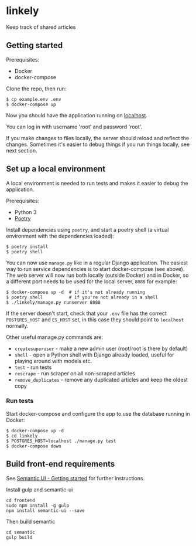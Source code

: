 # linkely
Keep track of shared articles

## Getting started

Prerequisites:

* Docker
* docker-compose

Clone the repo, then run:

```
$ cp example.env .env
$ docker-compose up
```

Now you should have the application running on [localhost](http://localhost:8000).

You can log in with username 'root' and password 'root'.

If you make changes to files locally, the server should reload and
reflect the changes. Sometimes it's easier to debug things if you run
things locally, see next section.

## Set up a local environment

A local environment is needed to run tests and makes it easier to debug the application.

Prerequisites:

* Python 3
* [Poetry][poetry]


Install dependencies using `poetry`, and start a poetry shell (a
virtual environment with the dependencies loaded):

```
$ poetry install
$ poetry shell
```

You can now use `manage.py` like in a regular Django application. The
easiest way to run service dependencies is to start docker-compose
(see above). The web server will now run both locally (outside Docker)
and in Docker, so a different port needs to be used for the local
server, `8080` for example:

```
$ docker-compose up -d  # if it's not already running
$ poetry shell          # if you're not already in a shell
$ ./linkely/manage.py runserver 8080
```

If the server doesn't start, check that your `.env` file has the
correct `POSTGRES_HOST` and `ES_HOST` set, in this case they should
point to `localhost` normally.

Other useful manage.py commands are:

- `createsuperuser` - make a new admin user (root/root is there by default)
- `shell` - open a Python shell with Django already loaded, useful for
  playing around with models etc.
- `test` - run tests
- `rescrape` - run scraper on all non-scraped articles
- `remove_duplicates` - remove any duplicated articles and keep the oldest copy


### Run tests

Start docker-compose and configure the app to use the database running in Docker:  

```
$ docker-compose up -d
$ cd linkely
$ POSTGRES_HOST=localhost ./manage.py test
$ docker-compose down
```

## Build front-end requirements

See [Semantic UI - Getting started](https://semantic-ui.com/introduction/getting-started.html) for further instructions.

Install gulp and semantic-ui

```
cd frontend
sudo npm install -g gulp
npm install semantic-ui --save
```

Then build semantic

```
cd semantic
gulp build
```


[poetry]: https://python-poetry.org/

